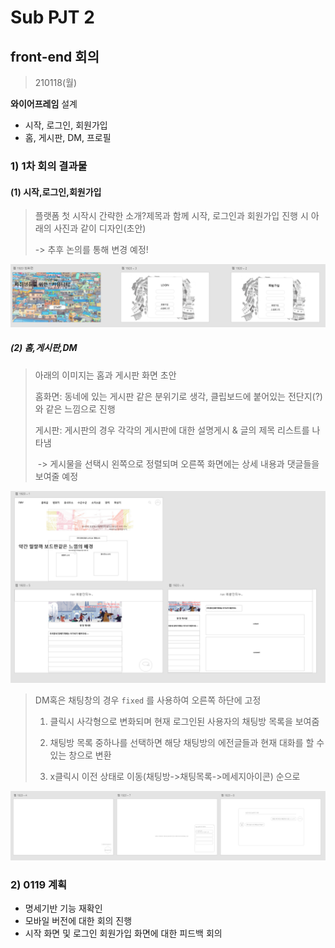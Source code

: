 # Sub PJT 2



## front-end 회의

> 210118(월)

**와이어프레임** 설계

- 시작, 로그인, 회원가입
- 홈, 게시판, DM, 프로필





### 1) 1차 회의 결과물



#### (1) 시작,로그인,회원가입

> 플랫폼 첫 시작시 간략한 소개?제목과 함께 시작, 로그인과 회원가입 진행 시 아래의 사진과 같이 디자인(초안)
>
> -> 추후 논의를 통해 변경 예정!

![image-20210118202847565](README/image-20210118202847565.png)



##### (2) 홈,게시판,DM

> 아래의 이미지는 홈과 게시판 화면 초안
>
> 홈화면: 동네에 있는 게시판 같은 분위기로 생각, 클립보드에 붙어있는 전단지(?) 와 같은 느낌으로 진행
>
> 게시판: 게시판의 경우 각각의 게시판에 대한 설명게시 & 글의 제목 리스트를 나타냄
>
> ​				-> 게시물을 선택시 왼쪽으로 정렬되며 오른쪽 화면에는 상세 내용과 댓글들을 보여줄 예정

![image-20210118203034050](README/image-20210118203034050.png)


> DM혹은 채팅창의 경우 `fixed` 를 사용하여 오른쪽 하단에 고정
>
> 1) 클릭시 사각형으로 변화되며 현재 로그인된 사용자의 채팅방 목록을 보여줌
>
> 2) 채팅방 목록 중하나를 선택하면 해당 채팅방의 에전글들과 현재 대화를 할 수 있는 창으로 변환
>
> 3) x클릭시 이전 상태로 이동(채팅방->채팅목록->메세지아이콘) 순으로

![image-20210118203251059](README/image-20210118203251059.png)



### 2) 0119 계획

- 명세기반 기능 재확인
- 모바일 버전에 대한 회의 진행
- 시작 화면 및 로그인 회원가입 화면에 대한 피드백 회의









